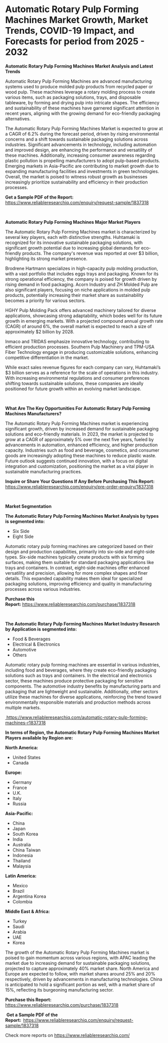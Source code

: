 <p><h1>Automatic Rotary Pulp Forming Machines Market Growth, Market Trends, COVID-19 Impact, and Forecasts for period from 2025 - 2032</h1></p><p><strong>Automatic Rotary Pulp Forming Machines Market Analysis and Latest Trends</strong></p>
<p><p>Automatic Rotary Pulp Forming Machines are advanced manufacturing systems used to produce molded pulp products from recycled paper or wood pulp. These machines leverage a rotary molding process to create various items, such as packaging solutions, trays, and disposable tableware, by forming and drying pulp into intricate shapes. The efficiency and sustainability of these machines have garnered significant attention in recent years, aligning with the growing demand for eco-friendly packaging alternatives. </p><p>The Automatic Rotary Pulp Forming Machines Market is expected to grow at a CAGR of 6.2% during the forecast period, driven by rising environmental concerns and a shift towards sustainable packaging solutions across industries. Significant advancements in technology, including automation and improved design, are enhancing the performance and versatility of these machines. Additionally, increasing consumer awareness regarding plastic pollution is propelling manufacturers to adopt pulp-based products. Emerging markets in Asia-Pacific are contributing to market growth due to expanding manufacturing facilities and investments in green technologies. Overall, the market is poised to witness robust growth as businesses increasingly prioritize sustainability and efficiency in their production processes.</p></p>
<p><strong>Get a Sample PDF of the Report:&nbsp;</strong> <a href="https://www.reliableresearchiq.com/enquiry/request-sample/1837318?utm_campaign=2947&utm_medium=2&utm_source=Github&utm_content=ia&utm_term=12042025&utm_id=automatic-rotary-pulp-forming-machines">https://www.reliableresearchiq.com/enquiry/request-sample/1837318</a></p>
<p>&nbsp;</p>
<p><strong>Automatic Rotary Pulp Forming Machines Major Market Players</strong></p>
<p><p>The Automatic Rotary Pulp Forming Machines market is characterized by several key players, each with distinctive strengths. Huhtamaki is recognized for its innovative sustainable packaging solutions, with significant growth potential due to increasing global demands for eco-friendly products. The company's revenue was reported at over $3 billion, highlighting its strong market presence.</p><p>Brodrene Hartmann specializes in high-capacity pulp molding production, with a vast portfolio that includes eggs trays and packaging. Known for its strong operational efficiency, the company is poised for growth driven by rising demand in food packaging. Acorn Industry and ZH Molded Pulp are also significant players, focusing on niche applications in molded pulp products, potentially increasing their market share as sustainability becomes a priority for various sectors.</p><p>HGHY Pulp Molding Pack offers advanced machinery tailored for diverse applications, showcasing strong adaptability, which bodes well for its future growth in emerging markets. With a projected compound annual growth rate (CAGR) of around 6%, the overall market is expected to reach a size of approximately $2 billion by 2028.</p><p>Inmaco and TRIDAS emphasize innovative technology, contributing to efficient production processes. Southern Pulp Machinery and TPM-USA Fiber Technology engage in producing customizable solutions, enhancing competitive differentiation in the market.</p><p>While exact sales revenue figures for each company can vary, Huhtamaki’s $3 billion serves as a reference for the scale of operations in this industry. With increasing environmental regulations and consumer preferences shifting towards sustainable solutions, these companies are ideally positioned for future growth within an evolving market landscape.</p></p>
<p>&nbsp;</p>
<p><strong>What Are The Key Opportunities For Automatic Rotary Pulp Forming Machines Manufacturers?</strong></p>
<p><p>The Automatic Rotary Pulp Forming Machines market is experiencing significant growth, driven by increased demand for sustainable packaging solutions and eco-friendly materials. In 2023, the market is projected to grow at a CAGR of approximately 5% over the next five years, fueled by advancements in automation, enhanced efficiency, and higher production capacity. Industries such as food and beverage, cosmetics, and consumer goods are increasingly adopting these machines to reduce plastic waste. Future outlook suggests continued innovation, with a focus on digital integration and customization, positioning the market as a vital player in sustainable manufacturing practices.</p></p>
<p><strong>Inquire or Share Your Questions If Any Before Purchasing This Report:</strong> <a href="https://www.reliableresearchiq.com/enquiry/pre-order-enquiry/1837318?utm_campaign=2947&utm_medium=2&utm_source=Github&utm_content=ia&utm_term=12042025&utm_id=automatic-rotary-pulp-forming-machines">https://www.reliableresearchiq.com/enquiry/pre-order-enquiry/1837318</a></p>
<p>&nbsp;</p>
<p><strong>Market Segmentation</strong></p>
<p><strong>The Automatic Rotary Pulp Forming Machines Market Analysis by types is segmented into:</strong></p>
<p><ul><li>Six Side</li><li>Eight Side</li></ul></p>
<p><p>Automatic rotary pulp forming machines are categorized based on their design and production capabilities, primarily into six-side and eight-side types. Six-side machines typically create products with six forming surfaces, making them suitable for standard packaging applications like trays and containers. In contrast, eight-side machines offer enhanced versatility and precision, allowing for more complex shapes and finer details. This expanded capability makes them ideal for specialized packaging solutions, improving efficiency and quality in manufacturing processes across various industries.</p></p>
<p><strong>Purchase this Report:&nbsp;</strong><a href="https://www.reliableresearchiq.com/purchase/1837318?utm_campaign=2947&utm_medium=2&utm_source=Github&utm_content=ia&utm_term=12042025&utm_id=automatic-rotary-pulp-forming-machines">https://www.reliableresearchiq.com/purchase/1837318</a></p>
<p>&nbsp;</p>
<p><strong>The Automatic Rotary Pulp Forming Machines Market Industry Research by Application is segmented into:</strong></p>
<p><ul><li>Food & Beverages</li><li>Electrical & Electronics</li><li>Automotive</li><li>Others</li></ul></p>
<p><p>Automatic rotary pulp forming machines are essential in various industries, including food and beverages, where they create eco-friendly packaging solutions such as trays and containers. In the electrical and electronics sector, these machines produce protective packaging for sensitive components. The automotive industry benefits by manufacturing parts and packaging that are lightweight and sustainable. Additionally, other sectors utilize these machines for diverse applications, reinforcing the trend toward environmentally responsible materials and production methods across multiple markets.</p></p>
<p><a href="https://www.reliableresearchiq.com/automatic-rotary-pulp-forming-machines-r1837318?utm_campaign=2947&utm_medium=2&utm_source=Github&utm_content=ia&utm_term=12042025&utm_id=automatic-rotary-pulp-forming-machines">&nbsp;https://www.reliableresearchiq.com/automatic-rotary-pulp-forming-machines-r1837318</a></p>
<p><strong>In terms of Region, the Automatic Rotary Pulp Forming Machines Market Players available by Region are:</strong></p>
<p>
    <p> <strong> North America: </strong>
        <ul>
            <li>United States</li>
            <li>Canada</li>
        </ul>
        </p> 
    <p> <strong> Europe: </strong>
        <ul>
            <li>Germany</li>
            <li>France</li>
            <li>U.K.</li>
            <li>Italy</li>
            <li>Russia</li>
        </ul>
        </p> 
    <p> <strong> Asia-Pacific: </strong>
        <ul>
            <li>China</li>
            <li>Japan</li>
            <li>South Korea</li>
            <li>India</li>
            <li>Australia</li>
            <li>China Taiwan</li>
            <li>Indonesia</li>
            <li>Thailand</li>
            <li>Malaysia</li>
        </ul>
        </p> 
    <p> <strong> Latin America: </strong>
        <ul>
            <li>Mexico</li>
            <li>Brazil</li>
            <li>Argentina Korea</li>
            <li>Colombia</li>
        </ul>
        </p> 
    <p> <strong> Middle East & Africa: </strong>
        <ul>
            <li>Turkey</li>
            <li>Saudi</li>
            <li>Arabia</li>
            <li>UAE</li>
            <li>Korea</li>
        </ul>
    </p>
    </p>
<p><p>The growth of the Automatic Rotary Pulp Forming Machines market is poised to gain momentum across various regions, with APAC leading the market due to increasing demand for sustainable packaging solutions, projected to capture approximately 40% market share. North America and Europe are expected to follow, with market shares around 25% and 20% respectively, driven by advancements in manufacturing technologies. China is anticipated to hold a significant portion as well, with a market share of 15%, reflecting its burgeoning manufacturing sector.</p></p>
<p><strong>Purchase this Report: </strong><a href="https://www.reliableresearchiq.com/purchase/1837318?utm_campaign=2947&utm_medium=2&utm_source=Github&utm_content=ia&utm_term=12042025&utm_id=automatic-rotary-pulp-forming-machines">https://www.reliableresearchiq.com/purchase/1837318</a></p>
<p>&nbsp;<strong>Get a Sample PDF of the Report:&nbsp;&nbsp;</strong><a href="https://www.reliableresearchiq.com/enquiry/request-sample/1837318?utm_campaign=2947&utm_medium=2&utm_source=Github&utm_content=ia&utm_term=12042025&utm_id=automatic-rotary-pulp-forming-machines">https://www.reliableresearchiq.com/enquiry/request-sample/1837318</a></p>
<p><strong></strong></p>
<p>Check more reports on <a href="https://www.reliableresearchiq.com/?utm_campaign=2947&utm_medium=2&utm_source=Github&utm_content=ia&utm_term=12042025&utm_id=automatic-rotary-pulp-forming-machines">https://www.reliableresearchiq.com/</a></p>